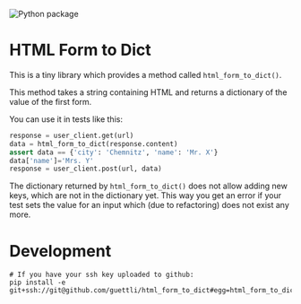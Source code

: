 ![Python package](https://github.com/guettli/html_form_to_dict/workflows/Python%20package/badge.svg)

# HTML Form to Dict

This is a tiny library which provides a method called `html_form_to_dict()`.

This method takes a string containing HTML and returns a dictionary of the value of the first form.

You can use it in tests like this:

```Python
response = user_client.get(url)
data = html_form_to_dict(response.content)
assert data == {'city': 'Chemnitz', 'name': 'Mr. X'}
data['name']='Mrs. Y'
response = user_client.post(url, data)
```    

The dictionary returned by `html_form_to_dict()` does not allow adding new
keys, which are not in the dictionary yet. This way you get an error if your
test sets the value for an input which (due to refactoring) does not exist any more.


# Development

```
# If you have your ssh key uploaded to github:
pip install -e git+ssh://git@github.com/guettli/html_form_to_dict#egg=html_form_to_dict
```

